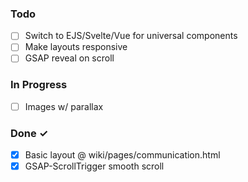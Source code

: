 ### Todo
- [ ] Switch to EJS/Svelte/Vue for universal components
- [ ] Make layouts responsive
- [ ] GSAP reveal on scroll

### In Progress
- [ ] Images w/ parallax

### Done ✓
- [X] Basic layout @ wiki/pages/communication.html
- [X] GSAP-ScrollTrigger smooth scroll
